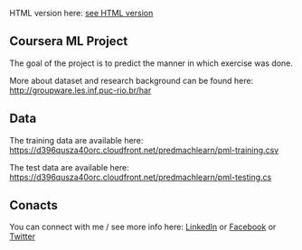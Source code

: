 HTML version here: <a href = "http://htmlpreview.github.io/?https://github.com/denrasulev/MachineLearning/blob/master/MLProject.html">see HTML version</a>

## Coursera ML Project

The goal of the project is to predict the manner in which exercise was done.

More about dataset and research background can be found here: http://groupware.les.inf.puc-rio.br/har

## Data 

The training data are available here: 
https://d396qusza40orc.cloudfront.net/predmachlearn/pml-training.csv

The test data are available here: 
https://d396qusza40orc.cloudfront.net/predmachlearn/pml-testing.cs

## Conacts

You can connect with me / see more info here:
<a href = "http://kz.linkedin.com/in/denisrasulev">LinkedIn</a> or 
<a href = "http://www.facebook.com/denis.rasulev">Facebook</a> or
<a href = "http://twitter.com/drasulev">Twitter</a>
